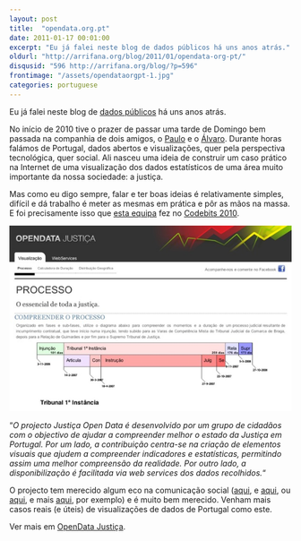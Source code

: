```yaml
---
layout: post
title:  "opendata.org.pt"
date: 2011-01-17 00:01:00
excerpt: "Eu já falei neste blog de dados públicos há uns anos atrás."
oldurl: "http://arrifana.org/blog/2011/01/opendata-org-pt/"
disqusid: "596 http://arrifana.org/blog/?p=596"
frontimage: "/assets/opendataorgpt-1.jpg"
categories: portuguese
---
```


Eu já falei neste blog de [dados públicos][1] há uns anos atrás.

No início de 2010 tive o prazer de passar uma tarde de Domingo bem passada na companhia de dois amigos, o [Paulo][2] e o [Álvaro][3]. Durante horas falámos de Portugal, dados abertos e visualizações, quer pela perspectiva tecnológica, quer social. Ali nasceu uma ideia de construir um caso prático na Internet de uma visualização dos dados estatísticos de uma área muito importante da nossa sociedade: a justiça.

Mas como eu digo sempre, falar e ter boas ideias é relativamente simples, difícil e dá trabalho é meter as mesmas em prática e pôr as mãos na massa. E foi precisamente isso que [esta equipa][4] fez no [Codebits 2010][5].

![OpenData](/assets/opendataorgpt-1.jpg "OpenData")

“*O projecto Justiça Open Data é desenvolvido por um grupo de cidadãos com o objectivo de ajudar a compreender melhor o estado da Justiça em Portugal. Por um lado, a contribuição centra-se na criação de elementos visuais que ajudem a compreender indicadores e estatísticas, permitindo assim uma melhor compreensão da realidade. Por outro lado, a disponibilização é facilitada via web services dos dados recolhidos.*“

O projecto tem merecido algum eco na comunicação social ([aqui][6], e [aqui][7], ou [aqui][8], e mais [aqui][9], por exemplo) e é muito bem merecido. Venham mais casos reais (e úteis) de visualizações de dados de Portugal como este.

Ver mais em [OpenData Justiça][10].


[1]: http://arrifana.org/blog/2009/05/datagov-dados-e-portugal/
[2]: http://people.caixamagica.pt/paulotrezentos/
[3]: http://codebits.eu/AAP
[4]: http://justica.opendata.org.pt/sobre.php
[5]: http://codebits.eu/
[6]: http://www.cmjornal.xl.pt/detalhe/noticias/ultima-hora/criada-calculadora-para-saber-quanto-dura-um-processo
[7]: http://tek.sapo.pt/noticias/internet/opendata_justica_quer_simplificar_acesso_a_in_1119011.html
[8]: http://www.diariodosul.com.pt/index.php/sociedade/5702
[9]: http://dn.sapo.pt/inicio/portugal/Interior.aspx?content_id=1750722
[10]: http://justica.opendata.org.pt/